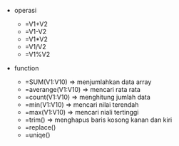 - operasi
  - =V1+V2
  - =V1-V2
  - =V1*V2
  - =V1/V2
  - =V1%V2

- function
  - =SUM(V1:V10) => menjumlahkan data array
  - =averange(V1:V10) => mencari rata rata
  - =count(V1:V10) => menghitung jumlah data
  - =min(V1:V10) => mencari nilai terendah
  - =max(V1:V10) => mencari niali tertinggi
  - =trim() => menghapus baris kosong kanan dan kiri
  - =replace()
  - =uniqe()